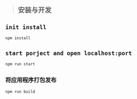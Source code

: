> ## 安装与开发

## `init install`
    npm install

##  `start porject and open localhost:port`
    npm run start

## `将应用程序打包发布`
    npm run build
